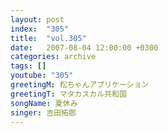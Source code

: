 ```yaml
---
layout: post
index:  "305"
title:  "vol.305"
date:   2007-08-04 12:00:00 +0300
categories: archive
tags: []
youtube: "305"
greetingM: 松ちゃんアプリケーション
greetingT: マタカスカル共和国
songName: 夏休み
singer: 吉田拓郎
---
```

